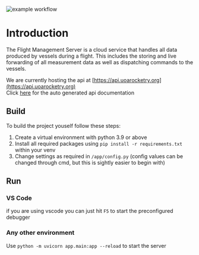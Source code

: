 ![example workflow](https://github.com/AberdeenRSS/FlightManagementServer/actions/workflows/deploy_to_server.yml/badge.svg)


# Introduction

The Flight Management Server is a cloud service that handles all data produced by vessels during a flight. This includes the storing and live forwarding of all measurement data as well as dispatching commands to the vessels.   

We are currently hosting the api at [https://api.uoarocketry.org](https://api.uoarocketry.org)   
Click [here](https://api.uoarocketry.org/docs) for the auto generated api documentation

## Build

To build the project youself follow these steps:

1. Create a virtual environment with python 3.9 or above
2. Install all required packages using `pip install -r requirements.txt` within your venv
3. Change settings as required in `/app/config.py` (config values can be changed through cmd, but this is sightly easier to begin with)

## Run

### VS Code
if you are using vscode you can just hit `F5` to start the preconfigured debugger 

### Any other environment

Use `python -m uvicorn app.main:app --reload` to start the server
